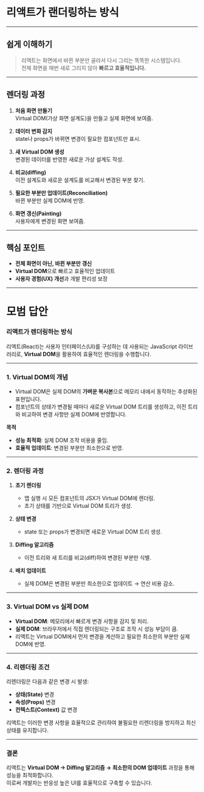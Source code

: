 # 리액트가 랜더링하는 방식

---

## **쉽게 이해하기**

> 리액트는 화면에서 바뀐 부분만 골라서 다시 그리는 똑똑한 시스템입니다.  
> 전체 화면을 매번 새로 그리지 않아 **빠르고 효율적입니다.**

---

## **렌더링 과정**

1. **처음 화면 만들기**  
   Virtual DOM(가상 화면 설계도)을 만들고 실제 화면에 보여줌.

2. **데이터 변화 감지**  
   state나 props가 바뀌면 변경이 필요한 컴포넌트만 표시.

3. **새 Virtual DOM 생성**  
   변경된 데이터를 반영한 새로운 가상 설계도 작성.

4. **비교(diffing)**  
   이전 설계도와 새로운 설계도를 비교해서 변경된 부분 찾기.

5. **필요한 부분만 업데이트(Reconciliation)**  
   바뀐 부분만 실제 DOM에 반영.

6. **화면 갱신(Painting)**  
   사용자에게 변경된 화면 보여줌.

---

## **핵심 포인트**

- **전체 화면이 아닌, 바뀐 부분만 갱신**  
- **Virtual DOM**으로 빠르고 효율적인 업데이트  
- **사용자 경험(UX) 개선**과 개발 편리성 보장

---

# **모범 답안**

### **리액트가 렌더링하는 방식**

리액트(React)는 사용자 인터페이스(UI)를 구성하는 데 사용되는 JavaScript 라이브러리로, **Virtual DOM**을 활용하여 효율적인 렌더링을 수행합니다.

---

### **1. Virtual DOM의 개념**

- Virtual DOM은 실제 DOM의 **가벼운 복사본**으로 메모리 내에서 동작하는 추상화된 표현입니다.  
- 컴포넌트의 상태가 변경될 때마다 새로운 Virtual DOM 트리를 생성하고, 이전 트리와 비교하여 변경 사항만 실제 DOM에 반영합니다.

**목적**  
- **성능 최적화**: 실제 DOM 조작 비용을 줄임.  
- **효율적 업데이트**: 변경된 부분만 최소한으로 반영.

---

### **2. 렌더링 과정**

1. **초기 렌더링**  
   - 앱 실행 시 모든 컴포넌트의 JSX가 Virtual DOM에 렌더링.  
   - 초기 상태를 기반으로 Virtual DOM 트리가 생성.

2. **상태 변경**  
   - state 또는 props가 변경되면 새로운 Virtual DOM 트리 생성.

3. **Diffing 알고리즘**  
   - 이전 트리와 새 트리를 비교(diff)하여 변경된 부분만 식별.

4. **배치 업데이트**  
   - 실제 DOM은 변경된 부분만 최소한으로 업데이트 → 연산 비용 감소.

---

### **3. Virtual DOM vs 실제 DOM**

- **Virtual DOM**: 메모리에서 빠르게 변경 사항을 감지 및 처리.  
- **실제 DOM**: 브라우저에서 직접 렌더링되는 구조로 조작 시 성능 부담이 큼.  
- 리액트는 Virtual DOM에서 먼저 변경을 계산하고 필요한 최소한의 부분만 실제 DOM에 반영.

---

### **4. 리렌더링 조건**

리렌더링은 다음과 같은 변경 시 발생:

- **상태(State)** 변경  
- **속성(Props)** 변경  
- **컨텍스트(Context)** 값 변경

리액트는 이러한 변경 사항을 효율적으로 관리하여 불필요한 리렌더링을 방지하고 최신 상태를 유지합니다.

---

### **결론**

리액트는 **Virtual DOM → Diffing 알고리즘 → 최소한의 DOM 업데이트** 과정을 통해 성능을 최적화합니다.  
이로써 개발자는 반응성 높은 UI를 효율적으로 구축할 수 있습니다.

